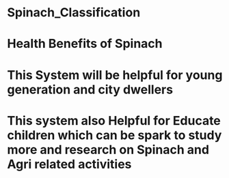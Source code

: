 # Spinach_Classification
# Health Benefits of Spinach 
# This System will be helpful for young generation and city dwellers
# This system also Helpful for Educate children which can be spark to study more and research on Spinach and Agri related activities
